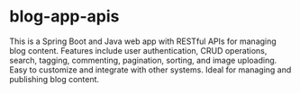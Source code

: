 # blog-app-apis
 This is a Spring Boot and Java web app with RESTful APIs for managing blog content. Features include user authentication, CRUD operations, search, tagging, commenting, pagination, sorting, and image uploading. Easy to customize and integrate with other systems. Ideal for managing and publishing blog content.
